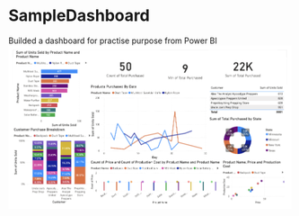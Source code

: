 # SampleDashboard
Builded a dashboard for practise purpose from Power BI
![Dashboard Screenshot](./ss.png)

